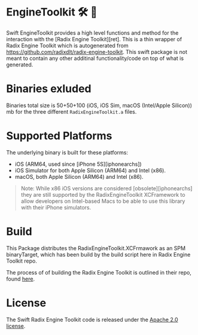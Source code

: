# EngineToolkit 🛠 🧰

Swift EngineToolkit provides a high level functions and method for the interaction with the [Radix Engine Toolkit][ret].
This is a thin wrapper of Radix Engine Toolkit which is autogenerated from https://github.com/radixdlt/radix-engine-toolkit. This swift package is not meant to contain any other additinal functionality/code on top of what is generated. 

# Binaries exluded
Binaries total size is 50+50+100 (iOS, iOS Sim, macOS (Intel/Apple Silicon)) mb for the three different `RadixEngineToolkit.a` files.


# Supported Platforms
The underlying binary is built for these platforms:
* iOS (ARM64, used since [iPhone 5S][iphonearchs])
* iOS Simulator for both Apple Silicon (ARM64) and Intel (x86).
* macOS, both Apple Silicon (ARM64) and Intel (x86).

> Note: While x86 iOS versions are considered [obsolete][iphonearchs] they are still supported by the RadixEngineToolkit XCFramework to allow developers on Intel-based Macs to be able to use this library with their iPhone simulators.

# Build

This Package distributes the RadixEngineToolkit.XCFrmawork as an SPM binaryTarget, which has been build by the build script here in Radix Engine Toolkit repo.

The process of of building the Radix Engine Toolkit is outlined in their repo, found [here](https://github.com/radixdlt/radix-engine-toolkit).

# License

The Swift Radix Engine Toolkit code is released under the [Apache 2.0 license](./LICENSE).